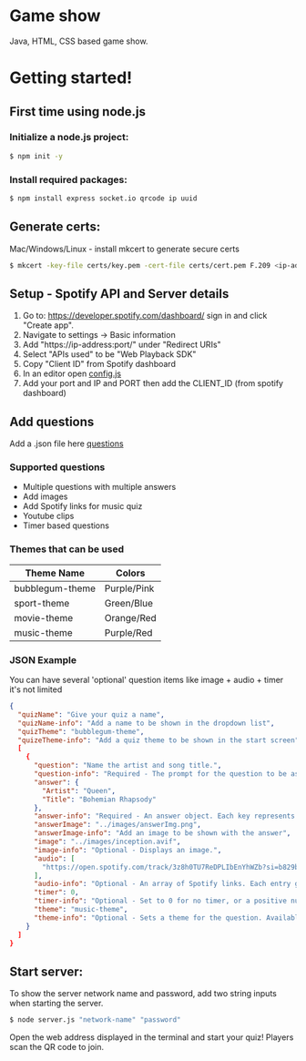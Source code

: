 # Game show
Java, HTML, CSS based game show. 

# Getting started!
## First time using node.js
### Initialize a node.js project:
```sh
$ npm init -y
```
### Install required packages:
```sh
$ npm install express socket.io qrcode ip uuid
```
## Generate certs:
Mac/Windows/Linux - install mkcert to generate secure certs
```sh
$ mkcert -key-file certs/key.pem -cert-file certs/cert.pem F.209 <ip-address>
```

## Setup - Spotify API and Server details
1. Go to: https://developer.spotify.com/dashboard/ sign in and click "Create app".
2. Navigate to settings -> Basic information
3. Add "https://ip-address:port/" under "Redirect URIs"
5. Select "APIs used" to be "Web Playback SDK"
6. Copy "Client ID" from Spotify dashboard
7. In an editor open [config.js](config.js)
8. Add your port and IP and PORT then add the CLIENT_ID (from spotify dashboard)

## Add questions
Add a .json file here [questions](public/quizes/)

### Supported questions
* Multiple questions with multiple answers
* Add images
* Add Spotify links for music quiz
* Youtube clips
* Timer based questions

### Themes that can be used
| Theme Name        | Colors        |
|-------------------|--------------|
| bubblegum-theme  | Purple/Pink  |
| sport-theme     | Green/Blue   |
| movie-theme      | Orange/Red   |
| music-theme      | Purple/Red   |

### JSON Example
You can have several 'optional' question items like image + audio + timer it's not limited

```json
{
  "quizName": "Give your quiz a name",
  "quizName-info": "Add a name to be shown in the dropdown list",
  "quizTheme": "bubblegum-theme",
  "quizeTheme-info": "Add a quiz theme to be shown in the start screen",
  [
    {
      "question": "Name the artist and song title.",
      "question-info": "Required - The prompt for the question to be asked.",
      "answer": {
        "Artist": "Queen",
        "Title": "Bohemian Rhapsody"
      },
      "answer-info": "Required - An answer object. Each key represents an input field placeholder.",
      "answerImage": "../images/answerImg.png",
      "answerImage-info": "Add an image to be shown with the answer",
      "image": "../images/inception.avif",
      "image-info": "Optional - Displays an image.",
      "audio": [
        "https://open.spotify.com/track/3z8h0TU7ReDPLIbEnYhWZb?si=b829b7cc4c5b4f41"
      ],
      "audio-info": "Optional - An array of Spotify links. Each entry generates its own play button.",
      "timer": 0,
      "timer-info": "Optional - Set to 0 for no timer, or a positive number for a countdown in seconds.",
      "theme": "music-theme",
      "theme-info": "Optional - Sets a theme for the question. Available themes: 'bubblegum-theme' (purple/pink), 'sport-theme' (green/blue), 'movie-theme' (orange/red), 'music-theme' (purple/red)."
    }
  ]
}
```

## Start server:
To show the server network name and password, add two string inputs when starting the server.
```sh
$ node server.js "network-name" "password"
```

Open the web address displayed in the terminal and start your quiz!
Players scan the QR code to join.
